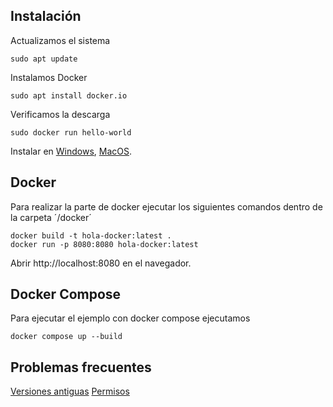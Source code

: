
## Instalación

  

Actualizamos el sistema

    sudo apt update


Instalamos Docker

    sudo apt install docker.io


Verificamos la descarga

    sudo docker run hello-world

Instalar en [Windows](https://docs.docker.com/docker-for-windows/install/), [MacOS](https://docs.docker.com/docker-for-mac/install/).

  

## Docker

  

Para realizar la parte de docker ejecutar los siguientes comandos dentro de la carpeta ´/docker´

  

    docker build -t hola-docker:latest .
    docker run -p 8080:8080 hola-docker:latest


  

Abrir http://localhost:8080 en el navegador.

  

## Docker Compose

Para ejecutar el ejemplo con docker compose ejecutamos

    docker compose up --build



## Problemas frecuentes 

[Versiones antiguas](https://docs.docker.com/engine/install/ubuntu/)
[Permisos](https://stackoverflow.com/questions/48957195/how-to-fix-docker-got-permission-denied-issue)
